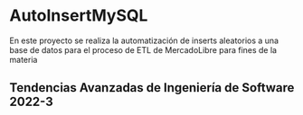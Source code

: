 # AutoInsertMySQL
En este proyecto se realiza la automatización de inserts aleatorios a una base de datos para el proceso de ETL de MercadoLibre para fines de la materia 
<h2>Tendencias Avanzadas de Ingeniería de Software 2022-3</h2>
